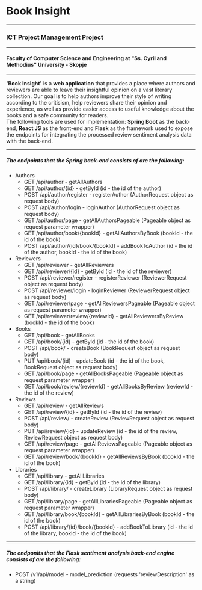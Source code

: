 # Book Insight
---------------------------------------------------------------------------------------------------------------------------------------------------------
### ICT Project Management Project
---------------------------------------------------------------------------------------------------------------------------------------------------------
#### Faculty of Computer Science and Engineering at "Ss. Cyril and Methodius" University - Skopje
---------------------------------------------------------------------------------------------------------------------------------------------------------
<b>'Book Insight'</b> is a <b>web application</b> that provides a place where authors and reviewers are able to leave their insightful opinion on a vast literary collection. Our goal is to help authors improve their style of writing according to the critisism, help reviewers share their opinion and experience, as well as provide easier access to useful knowledge about the books and a safe community for readers.
<br/>
The following tools are used for implementation: <b>Spring Boot</b> as the back-end, <b>React JS</b> as the front-end and <b>Flask</b> as the framework used to expose the endpoints for integrating the processed review sentiment analysis data with the back-end.
<br/>

---------------------------------------------------------------------------------------------------------------------------------------------------------

##### The endpoints that the Spring back-end consists of are the following: <br/>
- Authors
  - GET   /api/author - getAllAuthors
  - GET   /api/author/{id} - getById (id - the id of the author)
  - POST  /api/author/register - registerAuthor (AuthorRequest object as request body)
  - POST  /api/author/login - loginAuthor (AuthorRequest object as request body)
  - GET   /api/author/page - getAllAuthorsPageable (Pageable object as request parameter wrapper)
  - GET   /api/author/book/{bookId} - getAllAuthorsByBook (bookId - the id of the book)
  - POST  /api/author/{id}/book/{bookId} - addBookToAuthor (id - the id of the author, bookId - the id of the book)
- Reviewers
  - GET   /api/reviewer - getAllReviewers
  - GET   /api/reviewer/{id} - getById (id - the id of the reviewer)
  - POST  /api/reviewer/register - registerReviewer (ReviewerRequest object as request body)
  - POST  /api/reviewer/login - loginReviewer (ReviewerRequest object as request body)
  - GET   /api/reviewer/page - getAllReviewersPageable (Pageable object as request parameter wrapper)
  - GET   /api/reviewer/review/{reviewId} - getAllReviewersByReview (bookId - the id of the book)
- Books
  - GET   /api/book - getAllBooks
  - GET   /api/book/{id} - getById (id - the id of the book)
  - POST  /api/book/ - createBook (BookRequest object as request body)
  - PUT   /api/book/{id} - updateBook (id - the id of the book, BookRequest object as request body)
  - GET   /api/book/page - getAllBooksPageable (Pageable object as request parameter wrapper)
  - GET   /api/book/review/{reviewId} - getAllBooksByReview (reviewId - the id of the review)
- Reviews
  - GET   /api/review - getAllReviews
  - GET   /api/review/{id} - getById (id - the id of the review)
  - POST  /api/review/ - createReview (ReviewRequest object as request body)
  - PUT   /api/review/{id} - updateReview (id - the id of the review, ReviewRequest object as request body)
  - GET   /api/review/page - getAllReviewsPageable (Pageable object as request parameter wrapper)
  - GET   /api/review/book/{bookId} - getAllReviewsByBook (bookId - the id of the book)
- Libraries
  - GET   /api/library - getAllLibraries
  - GET   /api/library/{id} - getById (id - the id of the library)
  - POST  /api/library/ - createLibrary (LibraryRequest object as request body)
  - GET   /api/library/page - getAllLibrariesPageable (Pageable object as request parameter wrapper)
  - GET   /api/library/book/{bookId} - getAllLibrariesByBook (bookId - the id of the book)
  - POST  /api/library/{id}/book/{bookId} - addBookToLibrary (id - the id of the library, bookId - the id of the book)

-----------------------

##### The endponits that the Flask sentiment analysis back-end engine consists of are the following: <br/>
  - POST  /v1/api/model - model_prediction (requests 'reviewDescription' as a string)
